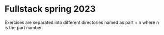 # Fullstack spring 2023

Exercises are separated into different directories named
as part + n where n is the part number.
